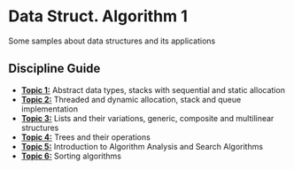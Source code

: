 # Data Struct. Algorithm 1
Some samples about data structures and its applications

<h2> Discipline Guide </h1>
<ul>
<li> <a href="https://github.com/thiago0003/DSA1/tree/main/topic_1"><b>Topic 1:</b></a> Abstract data types, stacks with sequential and static allocation</li>
<li> <a href="https://github.com/thiago0003/DSA1/tree/main/topic_2"><b>Topic 2:</b></a> Threaded and dynamic allocation, stack and queue implementation</li>
<li> <a href="https://github.com/thiago0003/DSA1/tree/main/topic_3"><b>Topic 3:</b></a> Lists and their variations, generic, composite and multilinear structures</li>
<li> <a href="https://github.com/thiago0003/DSA1/tree/main/topic_4"><b>Topic 4:</b></a> Trees and their operations</li>
<li> <a href="https://github.com/thiago0003/DSA1/tree/main/topic_5"><b>Topic 5:</b></a> Introduction to Algorithm Analysis and Search Algorithms</li>
<li> <a href="https://github.com/thiago0003/DSA1/tree/main/topic_6"><b>Topic 6:</b></a> Sorting algorithms</li>
</ul>
